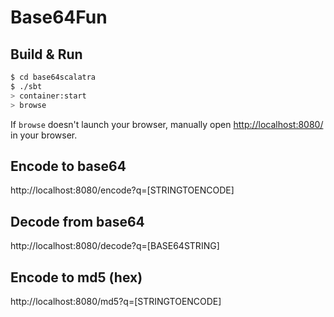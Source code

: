 # Base64Fun #

## Build & Run ##

```sh
$ cd base64scalatra
$ ./sbt
> container:start
> browse
```

If `browse` doesn't launch your browser, manually open [http://localhost:8080/](http://localhost:8080/) in your browser.

## Encode to base64
http://localhost:8080/encode?q=[STRINGTOENCODE]

## Decode from base64
http://localhost:8080/decode?q=[BASE64STRING]

## Encode to md5 (hex)
http://localhost:8080/md5?q=[STRINGTOENCODE]
